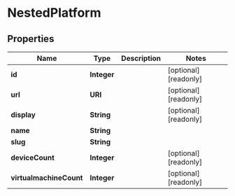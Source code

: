 

# NestedPlatform


## Properties

| Name | Type | Description | Notes |
|------------ | ------------- | ------------- | -------------|
|**id** | **Integer** |  |  [optional] [readonly] |
|**url** | **URI** |  |  [optional] [readonly] |
|**display** | **String** |  |  [optional] [readonly] |
|**name** | **String** |  |  |
|**slug** | **String** |  |  |
|**deviceCount** | **Integer** |  |  [optional] [readonly] |
|**virtualmachineCount** | **Integer** |  |  [optional] [readonly] |



